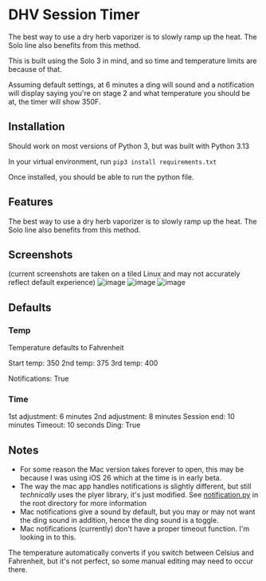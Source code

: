 # DHV Session Timer
The best way to use a dry herb vaporizer is to slowly ramp up the heat. The Solo line also benefits from this method. 

This is built using the Solo 3 in mind, and so time and temperature limits are because of that. 

Assuming default settings, at 6 minutes a ding will sound and a notification will display saying you're on stage 2 and what temperature you should be at, the timer will show 350F.  

## Installation
Should work on most versions of Python 3, but was built with Python 3.13

In your virtual environment, run `pip3 install requirements.txt`

Once installed, you should be able to run the python file. 

## Features
The best way to use a dry herb vaporizer is to slowly ramp up the heat. The Solo line also benefits from this method. 

## Screenshots
(current screenshots are taken on a tiled Linux and may not accurately reflect default experience)
![image](https://github.com/user-attachments/assets/8b9f4cb8-27e2-4d71-8513-e59bfe10cab2)
![image](https://github.com/user-attachments/assets/24880cf2-b80b-4040-a0ce-ed180e5c86f0)
![image](https://github.com/user-attachments/assets/464abdf5-e973-44b9-9763-ce6f979ea416)

## Defaults
### Temp
Temperature defaults to Fahrenheit

Start temp: 350 
2nd temp:   375
3rd temp:   400

Notifications: True

### Time

1st adjustment:  6 minutes
2nd adjustment:  8 minutes
Session end:    10 minutes
Timeout:        10 seconds
Ding:           True

## Notes
- For some reason the Mac version takes forever to open, this may be because I was using iOS 26 which at the time is in early beta.
- The way the mac app handles notifications is slightly different, but still _technically_ uses the plyer library, it's just modified. See [notification.py](https://github.com/unquenchedservant/DHV-Session-Timer/blob/main/notification.py) in the root directory for more information
- Mac notifications give a sound by default, but you may or may not want the ding sound in addition, hence the ding sound is a toggle.
- Mac notifications (currently) don't have a proper timeout function. I'm looking in to this. 


The temperature automatically converts if you switch between Celsius and Fahrenheit, but it's not perfect, so some manual editing may need to occur there.
